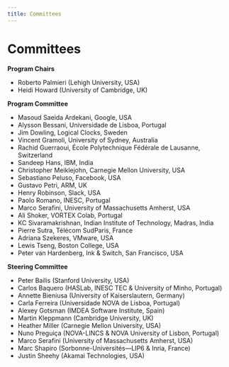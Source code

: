 ```yaml
---
title: Committees
---
```

# Committees

**Program Chairs**
* Roberto Palmieri (Lehigh University, USA)
* Heidi Howard (University of Cambridge, UK)

**Program Committee**
* Masoud Saeida Ardekani, Google, USA
* Alysson Bessani, Universidade de Lisboa, Portugal
* Jim Dowling, Logical Clocks, Sweden
* Vincent Gramoli, University of Sydney, Australia
* Rachid Guerraoui, École Polytechnique Fédérale de Lausanne, Switzerland
* Sandeep Hans, IBM, India
* Christopher Meiklejohn, Carnegie Mellon University, USA
* Sebastiano Peluso, Facebook, USA
* Gustavo Petri, ARM, UK
* Henry Robinson, Slack, USA
* Paolo Romano, INESC, Portugal
* Marco Serafini, University of Massachusetts Amherst, USA
* Ali Shoker, VORTEX Colab, Portugal
* KC Sivaramakrishnan, Indian Institute of Technology, Madras, India
* Pierre Sutra, Télécom SudParis, France
* Adriana Szekeres, VMware, USA
* Lewis Tseng, Boston College, USA
* Peter van Hardenberg, Ink & Switch, San Francisco, USA

**Steering Committee**
* Peter Bailis (Stanford University, USA)
* Carlos Baquero (HASLab, INESC TEC & University of Minho, Portugal)
* Annette Bieniusa (University of Kaiserslautern, Germany)
* Carla Ferreira (Universidade NOVA de Lisboa, Portugal)
* Alexey Gotsman (IMDEA Software Institute, Spain)
* Martin Kleppmann (Cambridge University, UK)
* Heather Miller (Carnegie Mellon University, USA)
* Nuno Preguiça (NOVA-LINCS & NOVA University of Lisbon, Portugal)
* Marco Serafini (University of Massachusetts Amherst, USA)
* Marc Shapiro (Sorbonne-Universités—LIP6 & Inria, France)
* Justin Sheehy (Akamai Technologies, USA)
